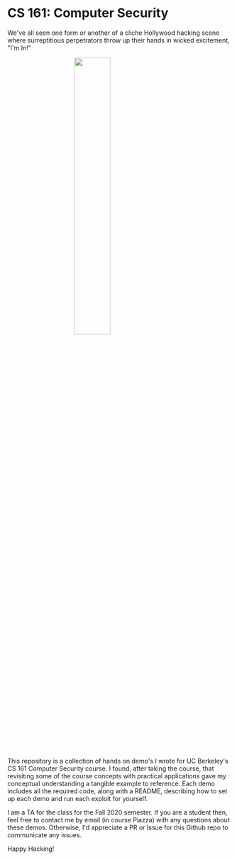 # CS 161: Computer Security
We've all seen one form or another of a cliche Hollywood hacking scene where surreptitious perpetrators throw up their hands in wicked excitement, "I'm In!"

<img src="https://i.kym-cdn.com/entries/icons/facebook/000/031/991/cover3.jpg" style="display:block;margin-left:auto;margin-right:auto;width:40%;"/>

<br>
This repository is a collection of hands on demo's I wrote for UC Berkeley's CS 161 Computer Security course. I found, after taking the course, that revisiting some of the course concepts with practical applications gave my conceptual understanding a tangible example to reference. Each demo includes all the required code, along with a README, describing how to set up each demo and run each exploit for yourself.

I am a TA for the class for the Fall 2020 semester. If you are a student then, feel free to contact me by email (in course Piazza) with any questions about these demos. Otherwise, I'd appreciate a PR or Issue for this Github repo to communicate any issues.

Happy Hacking!
